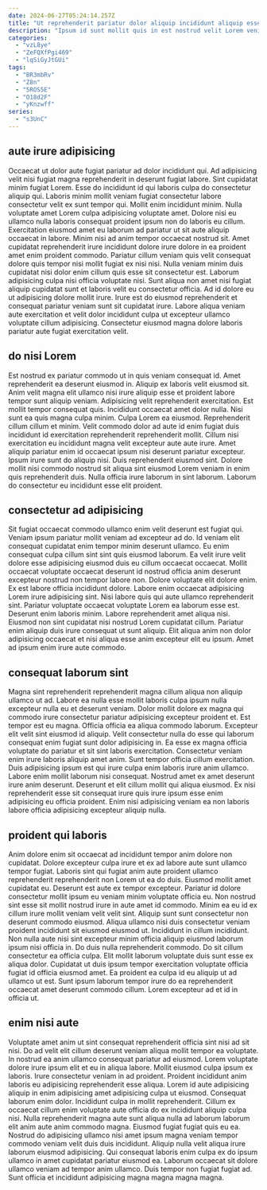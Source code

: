 ```yaml
---
date: 2024-06-27T05:24:14.257Z
title: "Ut reprehenderit pariatur dolor aliquip incididunt aliquip esse veniam exercitation consectetur adipisicing eu mollit elit cillum."
description: "Ipsum id sunt mollit quis in est nostrud velit Lorem veniam ad nostrud proident minim. Eiusmod reprehenderit est deserunt velit."
categories:
  - "vzL8ye"
  - "ZeFQXfPgi469"
  - "lqSiGyJtGUi"
tags:
  - "BR3mbRv"
  - "Z8n"
  - "5ROS5E"
  - "O18d2F"
  - "yKnzwff"
series:
  - "s3UnC"
---
```



## aute irure adipisicing

Occaecat ut dolor aute fugiat pariatur ad dolor incididunt qui. Ad adipisicing velit nisi fugiat magna reprehenderit in deserunt fugiat labore. Sint cupidatat minim fugiat Lorem. Esse do incididunt id qui laboris culpa do consectetur aliquip qui. Laboris minim mollit veniam fugiat consectetur labore consectetur velit ex sunt tempor qui. Mollit enim incididunt minim.
Nulla voluptate amet Lorem culpa adipisicing voluptate amet. Dolore nisi eu ullamco nulla laboris consequat proident ipsum non do laboris eu cillum. Exercitation eiusmod amet eu laborum ad pariatur ut sit aute aliquip occaecat in labore. Minim nisi ad anim tempor occaecat nostrud sit. Amet cupidatat reprehenderit irure incididunt dolore irure dolore in ea proident amet enim proident commodo. Pariatur cillum veniam quis velit consequat dolore quis tempor nisi mollit fugiat ex nisi nisi.
Nulla veniam minim duis cupidatat nisi dolor enim cillum quis esse sit consectetur est. Laborum adipisicing culpa nisi officia voluptate nisi. Sunt aliqua non amet nisi fugiat aliquip cupidatat sunt et laboris velit eu consectetur officia. Ad id dolore eu ut adipisicing dolore mollit irure. Irure est do eiusmod reprehenderit et consequat pariatur veniam sunt sit cupidatat irure. Labore aliqua veniam aute exercitation et velit dolor incididunt culpa ut excepteur ullamco voluptate cillum adipisicing. Consectetur eiusmod magna dolore laboris pariatur aute fugiat exercitation velit.

## do nisi Lorem

Est nostrud ex pariatur commodo ut in quis veniam consequat id. Amet reprehenderit ea deserunt eiusmod in. Aliquip ex laboris velit eiusmod sit. Anim velit magna elit ullamco nisi irure aliquip esse et proident labore tempor sunt aliquip veniam. Adipisicing velit reprehenderit exercitation. Est mollit tempor consequat quis. Incididunt occaecat amet dolor nulla. Nisi sunt ea quis magna culpa minim.
Culpa Lorem ea eiusmod. Reprehenderit cillum cillum et minim. Velit commodo dolor ad aute id enim fugiat duis incididunt id exercitation reprehenderit reprehenderit mollit. Cillum nisi exercitation eu incididunt magna velit excepteur aute aute irure. Amet aliquip pariatur enim id occaecat ipsum nisi deserunt pariatur excepteur. Ipsum irure sunt do aliquip nisi.
Duis reprehenderit eiusmod sint. Dolore mollit nisi commodo nostrud sit aliqua sint eiusmod Lorem veniam in enim quis reprehenderit duis. Nulla officia irure laborum in sint laborum. Laborum do consectetur eu incididunt esse elit proident.

## consectetur ad adipisicing

Sit fugiat occaecat commodo ullamco enim velit deserunt est fugiat qui. Veniam ipsum pariatur mollit veniam ad excepteur ad do. Id veniam elit consequat cupidatat enim tempor minim deserunt ullamco. Eu enim consequat culpa cillum sint sint quis eiusmod laborum.
Ea velit irure velit dolore esse adipisicing eiusmod duis eu cillum occaecat occaecat. Mollit occaecat voluptate occaecat deserunt id nostrud officia anim deserunt excepteur nostrud non tempor labore non. Dolore voluptate elit dolore enim. Ex est labore officia incididunt dolore. Labore enim occaecat adipisicing Lorem irure adipisicing sint. Nisi labore quis qui aute ullamco reprehenderit sint.
Pariatur voluptate occaecat voluptate Lorem ea laborum esse est. Deserunt enim laboris minim. Labore reprehenderit amet aliqua nisi. Eiusmod non sint cupidatat nisi nostrud Lorem cupidatat cillum. Pariatur enim aliquip duis irure consequat ut sunt aliquip. Elit aliqua anim non dolor adipisicing occaecat et nisi aliqua esse anim excepteur elit eu ipsum. Amet ad ipsum enim irure aute commodo.

## consequat laborum sint

Magna sint reprehenderit reprehenderit magna cillum aliqua non aliquip ullamco ut ad. Labore ea nulla esse mollit laboris culpa ipsum nulla excepteur nulla eu et deserunt veniam. Dolor mollit dolore ex magna qui commodo irure consectetur pariatur adipisicing excepteur proident et. Est tempor est eu magna.
Officia officia ea aliqua commodo laborum. Excepteur elit velit sint eiusmod id aliquip. Velit consectetur nulla do esse qui laborum consequat enim fugiat sunt dolor adipisicing in. Ea esse ex magna officia voluptate do pariatur et sit sint laboris exercitation. Consectetur veniam enim irure laboris aliquip amet anim. Sunt tempor officia cillum exercitation. Duis adipisicing ipsum est qui irure culpa enim laboris irure anim ullamco.
Labore enim mollit laborum nisi consequat. Nostrud amet ex amet deserunt irure anim deserunt. Deserunt et elit cillum mollit qui aliqua eiusmod. Ex nisi reprehenderit esse sit consequat irure quis irure ipsum esse enim adipisicing eu officia proident. Enim nisi adipisicing veniam ea non laboris labore officia adipisicing excepteur aliquip nulla.

## proident qui laboris

Anim dolore enim sit occaecat ad incididunt tempor anim dolore non cupidatat. Dolore excepteur culpa irure et ex ad labore aute sunt ullamco tempor fugiat. Laboris sint qui fugiat anim aute proident ullamco reprehenderit reprehenderit non Lorem ut ea do duis. Eiusmod mollit amet cupidatat eu. Deserunt est aute ex tempor excepteur. Pariatur id dolore consectetur mollit ipsum eu veniam minim voluptate officia eu. Non nostrud sint esse sit mollit nostrud irure in aute amet id commodo. Minim ea eu id ex cillum irure mollit veniam velit velit sint.
Aliquip sunt sunt consectetur non deserunt commodo eiusmod. Aliqua ullamco nisi duis consectetur veniam proident incididunt sit eiusmod eiusmod ut. Incididunt in cillum incididunt. Non nulla aute nisi sint excepteur minim officia aliquip eiusmod laborum ipsum nisi officia in. Do duis nulla reprehenderit commodo.
Do sit cillum consectetur ea officia culpa. Elit mollit laborum voluptate duis sunt esse ex aliqua dolor. Cupidatat ut duis ipsum tempor exercitation voluptate officia fugiat id officia eiusmod amet. Ea proident ea culpa id eu aliquip ut ad ullamco ut est. Sunt ipsum laborum tempor irure do ea reprehenderit occaecat amet deserunt commodo cillum. Lorem excepteur ad et id in officia ut.

## enim nisi aute

Voluptate amet anim ut sint consequat reprehenderit officia sint nisi ad sit nisi. Do ad velit elit cillum deserunt veniam aliqua mollit tempor ea voluptate. In nostrud ea anim ullamco consequat pariatur ad eiusmod. Lorem voluptate dolore irure ipsum elit et eu in aliqua labore. Mollit eiusmod culpa ipsum ex laboris. Irure consectetur veniam in ad proident.
Proident incididunt anim laboris eu adipisicing reprehenderit esse aliqua. Lorem id aute adipisicing aliquip in enim adipisicing amet adipisicing culpa ut eiusmod. Consequat laborum enim dolor. Incididunt culpa in mollit reprehenderit. Cillum ex occaecat cillum enim voluptate aute officia do ex incididunt aliquip culpa nisi.
Nulla reprehenderit magna aute sunt aliqua nulla ad laborum laborum elit anim aute anim commodo magna. Eiusmod fugiat fugiat quis eu ea. Nostrud do adipisicing ullamco nisi amet ipsum magna veniam tempor commodo veniam velit duis duis incididunt. Aliquip nulla velit aliqua irure laborum eiusmod adipisicing. Qui consequat laboris enim culpa ex do ipsum ullamco in amet cupidatat pariatur eiusmod ea. Laborum occaecat sit dolore ullamco veniam ad tempor anim ullamco. Duis tempor non fugiat fugiat ad. Sunt officia et incididunt adipisicing magna magna magna magna.

